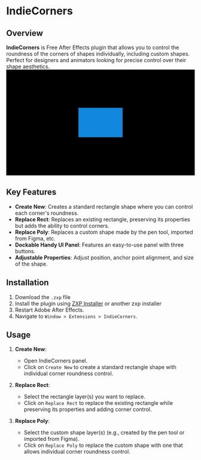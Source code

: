 # IndieCorners

## Overview
**IndieCorners** is Free After Effects plugin that allows you to control the roundness of the corners of shapes individually, including custom shapes. Perfect for designers and animators looking for precise control over their shape aesthetics.
![Standard rectangle](rectange.gif)

## Key Features
- **Create New**: Creates a standard rectangle shape where you can control each corner's roundness.
- **Replace Rect**: Replaces an existing rectangle, preserving its properties but adds the ability to control corners.
- **Replace Poly**: Replaces a custom shape made by the pen tool, imported from Figma, etc.
- **Dockable Handy UI Panel**: Features an easy-to-use panel with three buttons.
- **Adjustable Properties**: Adjust position, anchor point alignment, and size of the shape.


## Installation
1. Download the `.zxp` file 
2. Install the plugin using [ZXP Installer](https://aescripts.com/learn/zxp-installer/) or another zxp installer
3. Restart Adobe After Effects.
4. Navigate to `Window > Extensions > IndieCorners`.

## Usage
1. **Create New**:
   - Open IndieCorners panel.
   - Click on `Create New` to create a standard rectangle shape with individual corner roundness control.
   
2. **Replace Rect**:
   - Select the rectangle layer(s) you want to replace.
   - Click on `Replace Rect` to replace the existing rectangle while preserving its properties and adding corner control.
   
3. **Replace Poly**:
   - Select the custom shape layer(s) (e.g., created by the pen tool or imported from Figma).
   - Click on `Replace Poly` to replace the custom shape with one that allows individual corner roundness control.
